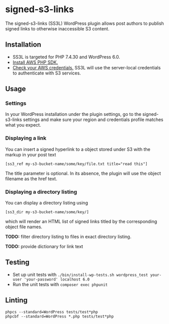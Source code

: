# signed-s3-links
The signed-s3-links (SS3L) WordPress plugin allows post authors to publish signed links to otherwise inaccessible S3 content.

## Installation

- SS3L is targeted for PHP 7.4.30 and WordPress 6.0.
- [Install AWS PHP SDK.](https://docs.aws.amazon.com/sdk-for-php/v3/developer-guide/getting-started_installation.html)
- [Check your AWS credentials.](https://docs.aws.amazon.com/cli/latest/userguide/cli-configure-files.html)  SS3L will use the server-local credentials to authenticate with S3 services. 

## Usage

### Settings

In your WordPress installation under the plugin settings, go to the 
signed-s3-links settings and make sure your region and credentials profile
matches what you expect.

### Displaying a link

You can insert a signed hyperlink to a object stored under S3 with the markup in your post text
```
[ss3_ref my-s3-bucket-name/some/key/file.txt title="read this"]
```
The title parameter is optional.
In its absence, the plugin will use the object filename as the href text.

### Displaying a directory listing

You can display a directory listing using
```
[ss3_dir my-s3-bucket-name/some/key/]
```
which will render an HTML list of signed links titled by the corresponding object file names.

**TODO:** filter directory listing to files in exact directory listing.

**TODO:** provide dictionary for link text

## Testing

- Set up unit tests with `./bin/install-wp-tests.sh wordpress_test your-user 'your-password' localhost 6.0`
- Run the unit tests with `composer exec phpunit`

## Linting

```
phpcs --standard=WordPress tests/test*php
phpcbf --standard=WordPress *.php tests/test*php
```
